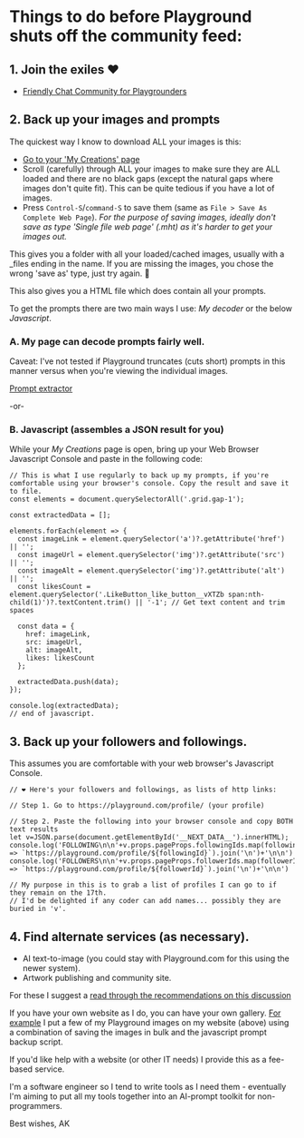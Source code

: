 
# Things to do before Playground shuts off the community feed:

## 1. Join the exiles ❤️
- [Friendly Chat Community for Playgrounders](https://discord.gg/3QK2B3zhGb)


## 2. Back up your images and prompts

The quickest way I know to download ALL your images is this:
- [Go to your 'My Creations' page](https://playground.com/me)
- Scroll (carefully) through ALL your images to make sure they are ALL loaded and there are no black gaps (except the natural gaps where images don't quite fit). This can be quite tedious if you have a lot of images.
- Press `Control-S`/`command-S` to save them (same as `File > Save As Complete Web Page`). *For the purpose of saving images, ideally don't save as type 'Single file web page' (.mht) as it's harder to get your images out.*

This gives you a folder with all your loaded/cached images, usually with a _files ending in the name. If you are missing the images, you chose the wrong 'save as' type, just try again. 🙂

This also gives you a HTML file which does contain all your prompts.

To get the prompts there are two main ways I use: *My decoder* or the below *Javascript*. 

### A. My page can decode prompts fairly well.

Caveat: I've not tested if Playground truncates (cuts short) prompts in this manner versus when you're viewing the individual images.

[Prompt extractor](https://akingdom.github.io/ai_tools/prompt-extraction.html)

-or-

### B. Javascript (assembles a JSON result for you)

While your *My Creations* page is open, bring up your Web Browser Javascript Console and paste in the following code:

    // This is what I use regularly to back up my prompts, if you're comfortable using your browser's console. Copy the result and save it to file.
    const elements = document.querySelectorAll('.grid.gap-1');
    
    const extractedData = [];
    
    elements.forEach(element => {
      const imageLink = element.querySelector('a')?.getAttribute('href') || ''; 
      const imageUrl = element.querySelector('img')?.getAttribute('src') || '';
      const imageAlt = element.querySelector('img')?.getAttribute('alt') || ''; 
      const likesCount = element.querySelector('.LikeButton_like_button__vXTZb span:nth-child(1)')?.textContent.trim() || '-1'; // Get text content and trim spaces
    
      const data = {
        href: imageLink,
        src: imageUrl,
        alt: imageAlt,
        likes: likesCount
      };
    
      extractedData.push(data);
    });
    
    console.log(extractedData);
	// end of javascript.



## 3. Back up your followers and followings.
This assumes you are comfortable with your web browser's Javascript Console.


    // ❤️ Here's your followers and followings, as lists of http links:
    
    // Step 1. Go to https://playground.com/profile/ (your profile)
    
    // Step 2. Paste the following into your browser console and copy BOTH text results
    let v=JSON.parse(document.getElementById('__NEXT_DATA__').innerHTML);
    console.log('FOLLOWING\n\n'+v.props.pageProps.followingIds.map(followingId => `https://playground.com/profile/${followingId}`).join('\n')+'\n\n')
    console.log('FOLLOWERS\n\n'+v.props.pageProps.followerIds.map(followerId => `https://playground.com/profile/${followerId}`).join('\n')+'\n\n')
    
    // My purpose in this is to grab a list of profiles I can go to if they remain on the 17th.
    // I'd be delighted if any coder can add names... possibly they are buried in 'v'.


## 4. Find alternate services (as necessary).
- AI text-to-image (you could stay with Playground.com for this using the newer system).
- Artwork publishing and community site.

For these I suggest a [read through the recommendations on this discussion](https://discord.com/channels/1108515559164883107/1138316277211996181/1306088534008008736)

If you have your own website as I do, you can have your own gallery.
[For example](https://akingdom.github.io/art2/) I put a few of my Playground images on my website (above) using a combination of saving the images in bulk and the javascript prompt backup script.

If you'd like help with a website (or other IT needs) I provide this as a fee-based service.

I'm a software engineer so I tend to write tools as I need them - eventually I'm aiming to put all my tools together into an AI-prompt toolkit for non-programmers.

Best wishes,
AK

